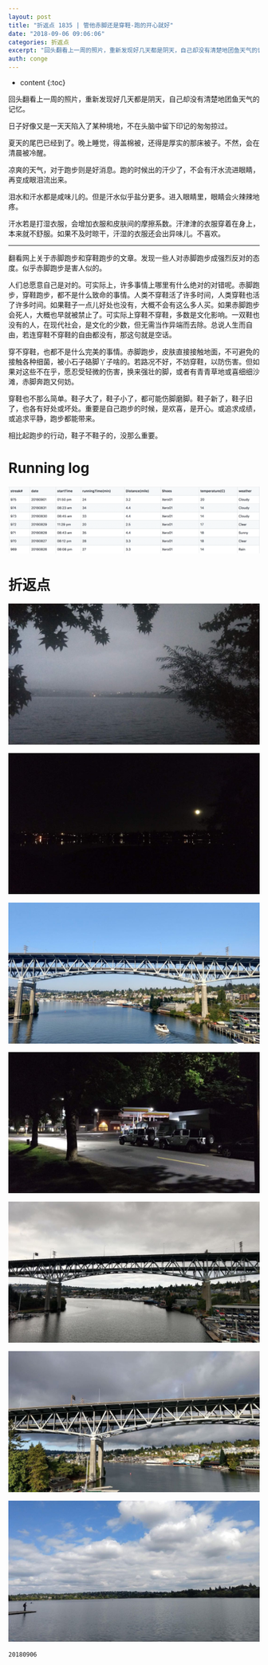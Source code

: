 ```yaml
---
layout: post
title: "折返点 1835 | 管他赤脚还是穿鞋-跑的开心就好"
date: "2018-09-06 09:06:06"
categories: 折返点
excerpt: "回头翻看上一周的照片，重新发现好几天都是阴天，自己却没有清楚地团鱼天气的记忆。\n\n日子好像又是一天天陷入了某种境地，不在头脑中留下印记的匆匆掠过..."
auth: conge
---
```

* content
{:toc}


回头翻看上一周的照片，重新发现好几天都是阴天，自己却没有清楚地团鱼天气的记忆。

日子好像又是一天天陷入了某种境地，不在头脑中留下印记的匆匆掠过。

夏天的尾巴已经到了。晚上睡觉，得盖棉被，还得是厚实的那床被子。不然，会在清晨被冷醒。

凉爽的天气，对于跑步则是好消息。跑的时候出的汗少了，不会有汗水流进眼睛，再变成眼泪流出来。

泪水和汗水都是咸味儿的。但是汗水似乎盐分更多。进入眼睛里，眼睛会火辣辣地疼。

汗水若是打湿衣服，会增加衣服和皮肤间的摩擦系数。汗津津的衣服穿着在身上，本来就不舒服。如果不及时晾干，汗湿的衣服还会出异味儿。不喜欢。

----

翻看网上关于赤脚跑步和穿鞋跑步的文章。发现一些人对赤脚跑步成强烈反对的态度。似乎赤脚跑步是害人似的。

人们总愿意自己是对的。可实际上，许多事情上哪里有什么绝对的对错呢。赤脚跑步，穿鞋跑步，都不是什么致命的事情。人类不穿鞋活了许多时间，人类穿鞋也活了许多时间。如果鞋子一点儿好处也没有，大概不会有这么多人买。如果赤脚跑步会死人，大概也早就被禁止了。可实际上穿鞋不穿鞋，多数是文化影响。一双鞋也没有的人，在现代社会，是文化的少数，但无需当作异端而去除。总说人生而自由，若连穿鞋不穿鞋的自由都没有，那这句就是空话。

穿不穿鞋，也都不是什么完美的事情。赤脚跑步，皮肤直接接触地面，不可避免的接触各种细菌，被小石子硌脚丫子啥的。若路况不好，不妨穿鞋，以防伤害。但如果对这些不在乎，愿忍受轻微的伤害，换来强壮的脚，或者有青青草地或喜细细沙滩，赤脚奔跑又何妨。

穿鞋也不那么简单。鞋子大了，鞋子小了，都可能伤脚磨脚。鞋子新了，鞋子旧了，也各有好处或坏处。重要是自己跑步的时候，是欢喜，是开心。或追求成绩，或追求平静，跑步都能带来。

相比起跑步的行动，鞋子不鞋子的，没那么重要。



# Running log
![Running log week 35 2018](/assets/images/折返点/118382-80f6a0a4fa76f3a4.png)


# 折返点

![20180826.jpg](/assets/images/折返点/118382-ec236d177cf7fb21.jpg)

![20180827.jpg](/assets/images/折返点/118382-bd618d367c6b097f.jpg)

![20180828.jpg](/assets/images/折返点/118382-732dbd7193381211.jpg)

![20180829.jpg](/assets/images/折返点/118382-a75b066065b0ddde.jpg)

![20180830.jpg](/assets/images/折返点/118382-bc88e92ed1eea6c1.jpg)

![20180831.jpg](/assets/images/折返点/118382-86c24c12669095c3.jpg)

![20180901.jpg](/assets/images/折返点/118382-76d587cba5213a19.jpg)


```
20180906 
```
